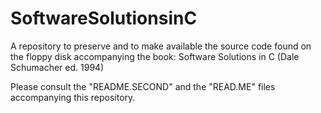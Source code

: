 # SoftwareSolutionsinC
A repository to preserve and to make available the source code found on the floppy disk accompanying the book: Software Solutions in C (Dale Schumacher ed. 1994)

Please consult the "README.SECOND" and the "READ.ME" files accompanying this repository.
